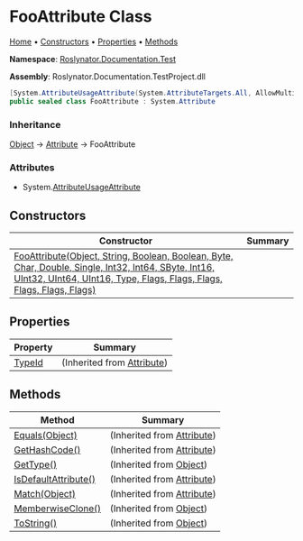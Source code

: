 # FooAttribute Class

[Home](../../../../README.md) &#x2022; [Constructors](#constructors) &#x2022; [Properties](#properties) &#x2022; [Methods](#methods)

**Namespace**: [Roslynator.Documentation.Test](../README.md)

**Assembly**: Roslynator\.Documentation\.TestProject\.dll

```csharp
[System.AttributeUsageAttribute(System.AttributeTargets.All, AllowMultiple = false, Inherited = false)]
public sealed class FooAttribute : System.Attribute
```

### Inheritance

[Object](https://docs.microsoft.com/en-us/dotnet/api/system.object) &#x2192; [Attribute](https://docs.microsoft.com/en-us/dotnet/api/system.attribute) &#x2192; FooAttribute

### Attributes

* System\.[AttributeUsageAttribute](https://docs.microsoft.com/en-us/dotnet/api/system.attributeusageattribute)

## Constructors

| Constructor | Summary |
| ----------- | ------- |
| [FooAttribute(Object, String, Boolean, Boolean, Byte, Char, Double, Single, Int32, Int64, SByte, Int16, UInt32, UInt64, UInt16, Type, Flags, Flags, Flags, Flags, Flags, Flags)](-ctor/README.md) | |

## Properties

| Property | Summary |
| -------- | ------- |
| [TypeId](https://docs.microsoft.com/en-us/dotnet/api/system.attribute.typeid) |  \(Inherited from [Attribute](https://docs.microsoft.com/en-us/dotnet/api/system.attribute)\) |

## Methods

| Method | Summary |
| ------ | ------- |
| [Equals(Object)](https://docs.microsoft.com/en-us/dotnet/api/system.attribute.equals) |  \(Inherited from [Attribute](https://docs.microsoft.com/en-us/dotnet/api/system.attribute)\) |
| [GetHashCode()](https://docs.microsoft.com/en-us/dotnet/api/system.attribute.gethashcode) |  \(Inherited from [Attribute](https://docs.microsoft.com/en-us/dotnet/api/system.attribute)\) |
| [GetType()](https://docs.microsoft.com/en-us/dotnet/api/system.object.gettype) |  \(Inherited from [Object](https://docs.microsoft.com/en-us/dotnet/api/system.object)\) |
| [IsDefaultAttribute()](https://docs.microsoft.com/en-us/dotnet/api/system.attribute.isdefaultattribute) |  \(Inherited from [Attribute](https://docs.microsoft.com/en-us/dotnet/api/system.attribute)\) |
| [Match(Object)](https://docs.microsoft.com/en-us/dotnet/api/system.attribute.match) |  \(Inherited from [Attribute](https://docs.microsoft.com/en-us/dotnet/api/system.attribute)\) |
| [MemberwiseClone()](https://docs.microsoft.com/en-us/dotnet/api/system.object.memberwiseclone) |  \(Inherited from [Object](https://docs.microsoft.com/en-us/dotnet/api/system.object)\) |
| [ToString()](https://docs.microsoft.com/en-us/dotnet/api/system.object.tostring) |  \(Inherited from [Object](https://docs.microsoft.com/en-us/dotnet/api/system.object)\) |

